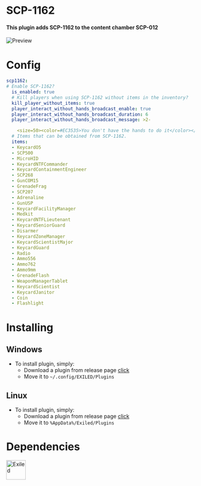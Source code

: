 # **SCP-1162**
#### This plugin adds **SCP-1162** to the content chamber **SCP-012**

![Preview](https://i.imgur.com/s6EYX3V.jpeg)

# Config

```yaml
scp1162:
# Enable SCP-1162?
  is_enabled: true
  # Kill players when using SCP-1162 without items in the inventory?
  kill_player_without_items: true
  player_interact_without_hands_broadcast_enable: true
  player_interact_without_hands_broadcast_duration: 6
  player_interact_without_hands_broadcast_message: >2-

    <size=50><color=#EC3535>You don't have the hands to do it</color></size>
  # Items that can be obtained from SCP-1162.
  items:
  - KeycardO5
  - SCP500
  - MicroHID
  - KeycardNTFCommander
  - KeycardContainmentEngineer
  - SCP268
  - GunCOM15
  - GrenadeFrag
  - SCP207
  - Adrenaline
  - GunUSP
  - KeycardFacilityManager
  - Medkit
  - KeycardNTFLieutenant
  - KeycardSeniorGuard
  - Disarmer
  - KeycardZoneManager
  - KeycardScientistMajor
  - KeycardGuard
  - Radio
  - Ammo556
  - Ammo762
  - Ammo9mm
  - GrenadeFlash
  - WeaponManagerTablet
  - KeycardScientist
  - KeycardJanitor
  - Coin
  - Flashlight
```

# Installing
## Windows
- To install plugin, simply:
  - Download a plugin from release page [click](https://github.com/AlexanderK666/SCP-1162/releases/latest)
  - Move it to ``~/.config/EXILED/Plugins``
## Linux
- To install plugin, simply:
  - Download a plugin from release page [click](https://github.com/AlexanderK666/SCP-1162/releases/latest)
  - Move it to ``%AppData%/Exiled/Plugins``

# Dependencies
<a href="https://www.github.com/Exiled-Team/EXILED"><img align="left" alt="Exiled" width="52px" src="https://raw.githubusercontent.com/Exiled-Team/EXILED/master/assets/Exiled_Icon.ico"></a></img>